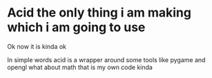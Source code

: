 # Acid the only thing i am making which i am going to use

Ok now it is kinda ok

In simple words acid is a wrapper around some tools like pygame and opengl what about math that is my own code kinda
